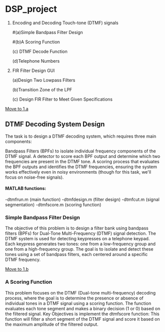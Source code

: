 # DSP_project

1. Encoding and Decoding Touch-tone (DTMF) signals
   
   #(a)Simple Bandpass Filter Design

   #(b)A Scoring Function

   (c) DTMF Decode Function

   (d)Telephone Numbers

2. FIR Filter Design GUI

   (a)Design Two Lowpass Filters

   (b)Transition Zone of the LPF

   (c) Design FIR Filter to Meet Given Specifications

[Move to 1.a](#(a)Simple-Bandpass-Filter-Design)
## DTMF Decoding System Design
The task is to design a DTMF decoding system, which requires three main components:

Bandpass Filters (BPFs) to isolate individual frequency components of the DTMF signal.
A detector to score each BPF output and determine which two frequencies are present in the DTMF tone.
A scoring process that evaluates the BPF outputs and identifies the DTMF frequencies, ensuring the system works effectively even in noisy environments (though for this task, we'll focus on noise-free signals).

#### MATLAB functions:
-dtmfrun.m (main function)
-dtmfdesign.m (filter design)
-dtmfcut.m (signal segmentation)
-dtmfscore.m (scoring function)

### Simple Bandpass Filter Design
The objective of this problem is to design a filter bank using bandpass filters (BPFs) for Dual-Tone Multi-Frequency (DTMF) signal detection. The DTMF system is used for detecting keypresses on a telephone keypad. Each keypress generates two tones: one from a low-frequency group and one from a high-frequency group. The goal is to isolate and detect these tones using a set of bandpass filters, each centered around a specific DTMF frequency.

[Move to 1.b](#(b)A-Scoring-Function)
### A Scoring Function
This problem focuses on the DTMF (Dual-tone multi-frequency) decoding process, where the goal is to determine the presence or absence of individual tones in a DTMF signal using a scoring function. The function evaluates each tone segment and makes a binary decision (1 or 0) based on the filtered signal. 
Key Objectives is implement the dtmfscore function: This function will filter a short segment of the DTMF signal and score it based on the maximum amplitude of the filtered output.
